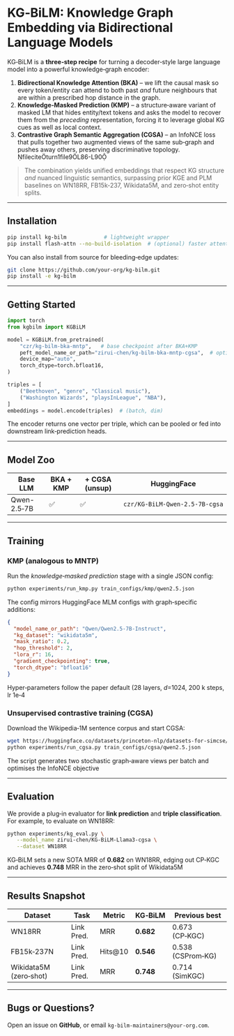 # KG‑BiLM: Knowledge Graph Embedding via Bidirectional Language Models

KG‑BiLM is a **three‑step recipe** for turning a decoder‑style large language model into a powerful knowledge‑graph encoder:

1. **Bidirectional Knowledge Attention (BKA)** – we lift the causal mask so every token/entity can attend to both past *and* future neighbours that are within a prescribed hop distance in the graph.
2. **Knowledge‑Masked Prediction (KMP)** – a structure‑aware variant of masked LM that hides entity/text tokens and asks the model to recover them from the *preceding* representation, forcing it to leverage global KG cues as well as local context.
3. **Contrastive Graph Semantic Aggregation (CGSA)** – an InfoNCE loss that pulls together two augmented views of the same sub‑graph and pushes away others, preserving discriminative topology. fileciteturn1file9L86-L90

> The combination yields unified embeddings that respect KG structure *and* nuanced linguistic semantics, surpassing prior KGE and PLM baselines on WN18RR, FB15k‑237, Wikidata5M, and zero‑shot entity splits.

------

## Installation

```bash
pip install kg-bilm            # lightweight wrapper
pip install flash-attn --no-build-isolation  # (optional) faster attention
```

You can also install from source for bleeding‑edge updates:

```bash
git clone https://github.com/your‑org/kg-bilm.git
pip install -e kg-bilm
```

------

## Getting Started

```python
import torch
from kgbilm import KGBiLM

model = KGBiLM.from_pretrained(
    "czr/kg-bilm-bka-mntp",   # base checkpoint after BKA+KMP
    peft_model_name_or_path="zirui-chen/kg-bilm-bka-mntp-cgsa",  # optional CGSA LoRA
    device_map="auto",
    torch_dtype=torch.bfloat16,
)

triples = [
    ("Beethoven", "genre", "Classical music"),
    ("Washington Wizards", "playsInLeague", "NBA"),
]
embeddings = model.encode(triples)  # (batch, dim)
```

The encoder returns one vector per triple, which can be pooled or fed into downstream link‑prediction heads.

------

## Model Zoo

| Base LLM    | BKA + KMP | + CGSA (unsup) | HuggingFace                    |
| ----------- | --------- | -------------- | ------------------------------ |
| Qwen-2.5‑7B | ✅         | ✅              | `czr/KG‑BiLM‑Qwen‑2.5‑7B‑cgsa` |

------

## Training

### KMP (analogous to MNTP)

Run the *knowledge‑masked prediction* stage with a single JSON config:

```bash
python experiments/run_kmp.py train_configs/kmp/qwen2.5.json
```

The config mirrors HuggingFace MLM configs with graph‑specific additions:

```json
{
  "model_name_or_path": "Qwen/Qwen2.5-7B-Instruct",
  "kg_dataset": "wikidata5m",
  "mask_ratio": 0.2,
  "hop_threshold": 2,
  "lora_r": 16,
  "gradient_checkpointing": true,
  "torch_dtype": "bfloat16"
}
```

Hyper‑parameters follow the paper default (28 layers, *d*=1024, 200 k steps, lr 1e‑4

### Unsupervised contrastive training (CGSA)

Download the Wikipedia‑1M sentence corpus and start CGSA:

```bash
wget https://huggingface.co/datasets/princeton-nlp/datasets-for-simcse/resolve/main/wiki1m_for_simcse.txt -P cache/
python experiments/run_cgsa.py train_configs/cgsa/qwen2.5.json
```

The script generates two stochastic graph‑aware views per batch and optimises the InfoNCE objective

------

## Evaluation

We provide a plug‑in evaluator for **link prediction** and **triple classification**. For example, to evaluate on WN18RR:

```bash
python experiments/kg_eval.py \
   --model_name zirui-chen/KG-BiLM-Llama3-cgsa \
   --dataset WN18RR
```

KG‑BiLM sets a new SOTA MRR of **0.682** on WN18RR, edging out CP‑KGC and achieves **0.748** MRR in the zero‑shot split of Wikidata5M

------

## Results Snapshot

| Dataset                | Task       | Metric  | KG‑BiLM   | Previous best     |
| ---------------------- | ---------- | ------- | --------- | ----------------- |
| WN18RR                 | Link Pred. | MRR     | **0.682** | 0.673 (CP‑KGC)    |
| FB15k‑237N             | Link Pred. | Hits@10 | **0.546** | 0.538 (CSProm‑KG) |
| Wikidata5M (zero‑shot) | Link Pred. | MRR     | **0.748** | 0.714 (SimKGC)    |

------

## Bugs or Questions?

Open an issue on **GitHub**, or email `kg‑bilm‑maintainers@your‑org.com`.
